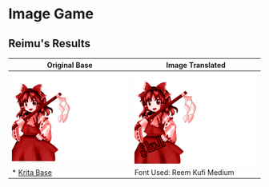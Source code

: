 # Image Game

## Reimu's Results

| Original Base | Image Translated |
|---------------|------------------|
| ![ReimuResult](https://github.com/IkuTronHD/Touhou-Kagehakuchuumu---Shadow-Daydream/blob/main/Game/Reimu_Results_base.png) | ![ReimuResultEN](https://github.com/IkuTronHD/Touhou-Kagehakuchuumu---Shadow-Daydream/blob/main/Game/Reimu_Results_ar.png) |
| *  [Krita Base](https://github.com/IkuTronHD/Touhou-Kagehakuchuumu---Shadow-Daydream/raw/refs/heads/main/Game/Results.kra "Base of Krita") | Font Used: Reem Kufi Medium |
